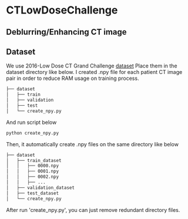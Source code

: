 # CTLowDoseChallenge
Deblurring/Enhancing CT image
---
## Dataset
We use 2016-Low Dose CT Grand Challenge [dataset](https://ctcicblog.mayo.edu/2016-low-dose-ct-grand-challenge/)
Place them in the dataset directory like below. I created .npy file for each patient CT image pair in order to reduce RAM usage on training process.
```bash
├── dataset
│   ├── train
│   ├── validation
│   ├── test
│   └── create_npy.py
``` 
And run script below
```bash
python create_npy.py
```
Then, it automatically create .npy files on the same directory like below
```bash
├── dataset
│   ├── train_dataset
│   │   ├── 0000.npy
│   │   ├── 0001.npy
│   │   ├── 0002.npy
│   │   ├── ...
│   ├── validation_dataset
│   ├── test_dataset
│   └── create_npy.py
``` 
After run 'create_npy.py', you can just remove redundant directory files.
